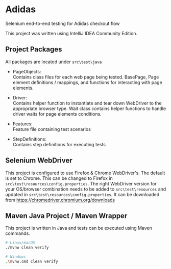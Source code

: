 # Adidas

Selenium end-to-end testing for Adidas checkout flow

This project was written using IntelliJ IDEA Community Edition.

Project Packages
-----

All packages are located under `src\test\java`

* PageObjects:  
  Contains class files for each web page being tested. BasePage, Page element definitions / mappings, and functions for
  interacting with page elements.

* Driver:  
  Contains helper function to instantiate and tear down WebDriver to the appropriate browser type. Wait class contains
  helper functions to handle driver waits for page elements conditions.

* Features:  
  Feature file containing test scenarios

* StepDefinitions:  
  Contains step definitions for executing tests

Selenium WebDriver
------------
This project is configured to use Firefox & Chrome WebDriver's. The default is set to Chrome. This can be changed to
Firefox in `src\test\resources\config.properties`. The right WebDriver version for your OS/browser combination needs to
be added to `src\test\resources` and updated in `src\test\resources\config.properties`. It can be downloaded
from https://chromedriver.chromium.org/downloads


Maven Java Project / Maven Wrapper
-----
This project is written in Java and tests can be executed using Maven commands.

```bash
# Linux/macOS
./mvnw clean verify

# Windows
.\mvnw.cmd clean verify
```
